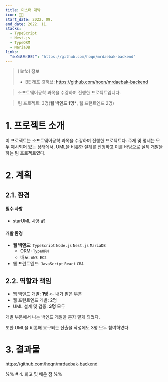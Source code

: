 ```yaml
---
title: 미스터 대박
icon: 👨‍🍳
start_date: 2022. 09.
end_date: 2022. 11.
stacks:
  - TypeScript
  - Nest.js
  - TypeORM
  - MariaDB
links:
  "소스코드(BE)": "https://github.com/hoqn/mrdaebak-backend"
---
```


> [!info] 정보
>
> - BE 레포 깃허브: https://github.com/hoqn/mrdaebak-backend

> 소프트웨어공학 과목을 수강하며 진행한 프로젝트입니다.

> 팀 프로젝트: 3명(**웹 백엔드 1명\***, 웹 프런트엔드 2명)

# 1. 프로젝트 소개

이 프로젝트는 소프트웨어공학 과목을 수강하며 진행한 프로젝트다. 주제 및 명세는 모두 제시되어 있는 상태에서, UML을 비롯한 설계를 진행하고 이를 바탕으로 실제 개발을 하는 팀 프로젝트였다.

# 2. 계획

## 2.1. 환경

#### 필수 사항

- starUML 사용 必

#### 개발 환경

- **웹 백엔드**: `TypeScript` `Node.js` `Nest.js` `MariaDB`
  - ORM: `TypeORM`
  - 배포: `AWS EC2`
- 웹 프런트엔드: `JavaScript` `React` `CRA`

## 2.2. 역할과 책임

- 웹 백엔드 개발: **1명** <- 내가 맡은 부분
- 웹 프런트엔드 개발: 2명
- UML 설계 및 검증: **3명** 모두

개발 부분에서 나는 백엔드 개발을 혼자 맡게 되었다.

또한 UML을 비롯해 요구되는 산출물 작성에도 3명 모두 참여하였다.

# 3. 결과물

https://github.com/hoqn/mrdaebak-backend

%% # 4. 회고 및 배운 점 %%
